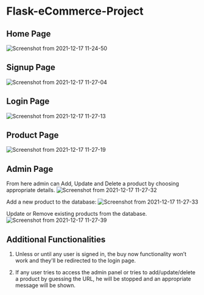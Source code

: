 # Flask-eCommerce-Project
## Home Page

![Screenshot from 2021-12-17 11-24-50](https://user-images.githubusercontent.com/42884781/146496600-6a3e38d6-6744-4ebb-965d-83a854ebd88a.png)

 
## Signup Page

![Screenshot from 2021-12-17 11-27-04](https://user-images.githubusercontent.com/42884781/146496621-7181f752-49c5-4b22-b708-86ea0c1c0822.png)


## Login Page

![Screenshot from 2021-12-17 11-27-13](https://user-images.githubusercontent.com/42884781/146496637-105840af-99af-48a0-8e81-0ddfdf256ec6.png)


## Product Page

![Screenshot from 2021-12-17 11-27-19](https://user-images.githubusercontent.com/42884781/146496651-cc418716-88d4-428b-b845-4442d7b10b3f.png)


## Admin Page

From here admin can Add, Update and Delete a product by choosing appropriate details.
![Screenshot from 2021-12-17 11-27-32](https://user-images.githubusercontent.com/42884781/146496667-976a7d93-aa44-40a1-b860-8a3902862582.png)


Add a new product to the database:
![Screenshot from 2021-12-17 11-27-33](https://user-images.githubusercontent.com/42884781/146496687-0317ff6b-606b-4b37-b98e-ecb98cc0e09c.png)


Update or Remove existing products from the database.
![Screenshot from 2021-12-17 11-27-39](https://user-images.githubusercontent.com/42884781/146496680-b6181970-bd7d-4c89-b36a-bc800ee61cc2.png)


## Additional Functionalities

1. Unless or until any user is signed in, the buy now functionality won’t work and they'll be redirected to the login page.

2. If any user tries to access the admin panel or tries to add/update/delete a product by guessing the URL, he will be stopped and an appropriate message will be shown. 
